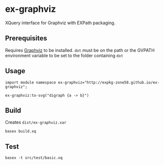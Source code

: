 # ex-graphviz
XQuery interface for Graphviz with EXPath packaging.

## Prerequisites
Requires [Graphviz](http://www.graphviz.org/) to be installed.
 `dot` must be on the path or the GVPATH environment variable to be set to the folder containing `dot`
## Usage 
````
import module namespace ex-graphviz="http://expkg-zone58.github.io/ex-graphviz";

ex-graphviz:to-svg("digraph {a -> b}")
````
##  Build
Creates `dist/ex-graphviz.xar`
````
basex build.xq
````
## Test
````
basex -t src/test/basic.xq
````